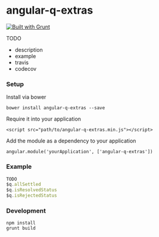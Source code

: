 # angular-q-extras

[![Built with Grunt](https://cdn.gruntjs.com/builtwith.png)](http://gruntjs.com/)

TODO
- description
- example
- travis
- codecov

### Setup

Install via bower

`bower install angular-q-extras --save`

Require it into your application

`<script src="path/to/angular-q-extras.min.js"></script>`

Add the module as a dependency to your application

`angular.module('yourApplication', ['angular-q-extras'])`

### Example
```javascript
TODO
$q.allSettled
$q.isResolvedStatus
$q.isRejectedStatus
```

### Development
```
npm install
grunt build
```
